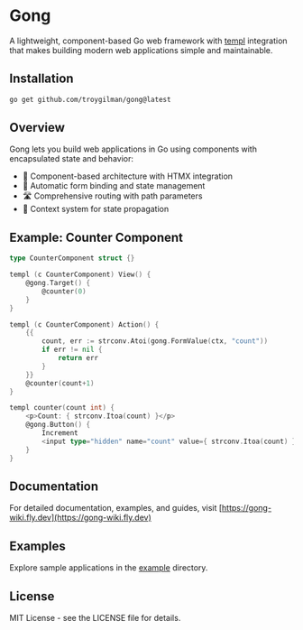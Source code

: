 # Gong

A lightweight, component-based Go web framework with [templ](https://templ.guide) integration that makes building modern web applications simple and maintainable.

## Installation

```bash
go get github.com/troygilman/gong@latest
```

## Overview

Gong lets you build web applications in Go using components with encapsulated state and behavior:

- 🧩 Component-based architecture with HTMX integration
- 🔌 Automatic form binding and state management
- 🛣️ Comprehensive routing with path parameters
- 🧠 Context system for state propagation

## Example: Counter Component

```go
type CounterComponent struct {}

templ (c CounterComponent) View() {
	@gong.Target() {
		@counter(0)
	}
}

templ (c CounterComponent) Action() {
	{{
		count, err := strconv.Atoi(gong.FormValue(ctx, "count"))
		if err != nil {
			return err
		}
	}}
	@counter(count+1)
}

templ counter(count int) {
	<p>Count: { strconv.Itoa(count) }</p>
	@gong.Button() {
		Increment
		<input type="hidden" name="count" value={ strconv.Itoa(count) }/>
	}
}
```

## Documentation

For detailed documentation, examples, and guides, visit [https://gong-wiki.fly.dev](https://gong-wiki.fly.dev)

## Examples

Explore sample applications in the [example](example) directory.

## License

MIT License - see the LICENSE file for details.
